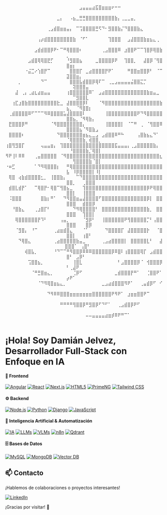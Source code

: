 <div align="center">

⠀⠀⠀⠀⠀⠀⠀⠀⠀⠀⠀⠀⠀⠀⠀⠀⠀⠀⠀⠀⠀⠀⠀⣠⣤⣤⣤⣴⣯⣿⣶⣶⣶⠖⠒⠒⠀⠀⠀⠀⠀⠀⠀⠀⠀⠀⠀⠀⠀⠀⠀⠀⠀⠀⠀⠀⠀⠀⠀⠀⠀⠀⠀⠀
    ⠀⠀⠀⠀⠀⠀⠀⠀⠀⠀⠀⠀⠀⠀⠀⠀⣀⡄⠀⠀⠠⣦⣀⣛⣛⣿⣿⣿⣿⣿⣿⣿⣿⣿⣷⡄⢀⣀⣀⣤⡀⠀⠀⠀⠀⠀⠀⠀⠀⠀⠀⠀⠀⠀⠀⠀⠀⠀⠀⠀
    ⠀⠀⠀⠀⠀⠀⠀⠀⠀⠀⠀⠀⠀⢀⣠⣾⣿⣶⣶⣤⡄⠀⠉⢩⣿⣿⣿⣿⣛⠫⠙⠂⣻⣿⣿⣷⡌⠙⣿⣿⣿⣷⣄⠀⠀⠀⠀⠀⠀⠀⠀⠀⠀⠀⠀⠀⠀⠀⠀⠀
    ⠀⠀⠀⠀⠀⠀⠀⠀⠀⠀⢠⡴⣾⣿⣿⣿⣿⣿⣿⣿⣿⣷⠀⠈⠋⠁⠀⠀⠀⠀⠀⠀⢹⣿⣿⣿⠀⠀⣠⣼⣿⣿⣿⣷⣶⣦⣄⢀⠀⠀⠀⠀⠀⠀⠀⠀⠀⠀⠀⠀
    ⠀⠀⠀⠀⠀⠀⠀⠀⠀⣠⣾⣾⣿⣿⡿⠟⠂⠉⠛⢿⣿⣿⣿⠆⠀⠀⠀⠀⠀⠀⢀⣠⣿⣿⣿⠿⠀⣰⣿⣿⠟⠉⠉⢹⣿⡿⢿⣿⣷⡀⠀⠀⠀⠀⠀⠀⠀⠀⠀⠀
    ⠀⠀⠀⠀⠀⠀⠀⣠⣾⣿⢿⢿⣿⣟⡋⠀⠀⠀⠀⠘⣻⣿⣿⣦⠀⠀⠀⠀⣀⣿⣿⣿⣿⡿⠟⠀⠀⢹⣿⣿⡀⠀⠀⣼⣿⡿⠈⢻⣿⣿⣶⡆⠀⠀⠀⠀⠀⠀⠀⠀
    ⠀⠀⠀⠀⠀⠀⠐⣬⣉⠔⢱⣿⡟⠉⠀⠀⠀⠀⠀⠀⣿⣿⣿⡏⠀⣀⣴⣿⣿⣿⣿⡟⠟⠁⠀⠀⠀⠀⠛⣿⣿⣶⣿⣿⡿⠃⠀⠈⠉⣽⣿⣿⣶⡄⠀⠀⠀⠀⠀⠀
    ⠀⠀⠀⠀⡀⠀⠀⠀⠀⠀⠀⠙⠉⠀⠀⠀⠀⠀⠀⠀⣿⣿⣿⣧⣾⣿⣿⡿⢿⠏⠉⠀⢀⣀⣠⣤⣤⣤⣤⣬⣿⣿⣍⡉⠀⠀⠀⠀⠀⠀⢽⣿⣿⣿⣤⠀⠀⠀      
    ⠀⠀⠀⣼⠀⢀⡄⢀⣴⣆⣴⣶⣤⣤⠀⠀⠀⠀⠀⢰⣿⣿⣿⣿⣿⣿⠿⠁⠀⣠⣴⣿⣿⣿⣿⣿⣿⣿⣿⣿⣿⣿⣿⣿⣷⣶⣤⣀⠀⠀⠀⠉⣻⣿⣿⣇⠀⠀⠀⠀
    ⠀⠀⢰⣏⣰⣿⣷⣿⣿⣿⣿⣿⣿⣿⣿⣿⣗⣀⠀⣼⣿⣿⣿⣿⡿⠇⠀⠀⠀⠈⠻⣿⣿⣿⣿⣿⣿⣿⣿⣿⣿⣿⣿⣿⣿⣿⣿⣿⣷⣦⡀⠀⠈⠻⣿⣿⡆⠀⠀⠀
    ⠀⢀⣾⣿⣿⣿⣿⠿⠋⠉⠉⠉⠻⠿⣿⣿⣿⣿⣥⣼⣿⣿⣿⣿⠇⠀⠀⠀⠀⠀⠀⢸⣿⣿⣿⣿⣿⣿⣿⣿⣿⠟⠙⠻⣿⣿⣿⣿⣿⣿⣿⣦⡀⠈⠻⢿⣷⡄⠀⠀
    ⠀⣟⣿⣿⣿⡿⠛⠀⠀⠀⠀⠀⠀⠀⠈⠻⣿⣿⣿⣿⣿⣿⣿⣿⡄⠀⠀⠀⠀⠀⠀⢸⣿⣿⣿⣿⡇⠀⠈⠉⠛⠀⢀⠀⠈⢻⣿⣿⠿⣿⣿⣿⣿⣦⠈⠻⣿⣷⣠⠀
    ⠀⣿⣿⣿⣿⠆⠀⠀⠀⠀⠀⠀⠀⠀⠀⠀⠙⣿⣿⣿⣿⣿⣿⣿⣶⣦⣄⣀⣠⠀⣠⣾⣿⣿⠿⠛⠓⠀⠀⠀⠀⢠⣿⣷⣦⣄⠙⠁⠀⠈⢿⣿⣿⣿⣷⡀⢾⣿⣿⡀
    ⢰⣿⢻⣻⣿⡏⠀⠀⠀⠀⠀⢤⣤⣤⣶⡄⠀⢹⣿⣿⣿⣿⣿⣿⣿⣿⣿⣿⣿⣿⣿⣿⣿⣿⣯⣤⣤⣤⡄⢀⣠⣿⣿⣿⣿⣿⣷⡄⠀⠀⠘⣿⣿⣿⣿⣷⡈⢿⣿⡇
    ⠻⠟⢸⠇⠿⠿⠀⠀⠀⢀⣤⣿⣿⣿⣿⣿⠀⠈⠻⣿⣿⣿⣿⣿⣿⣿⣿⣿⣿⣿⣿⣿⣿⣿⣿⣿⣿⣿⣿⣿⣿⣿⣿⣿⣿⣿⣿⣿⣆⠀⠀⢻⣿⣿⣿⣿⣷⠈⣿⡇
    ⠐⠶⣋⠀⠀⠀⠀⠀⠀⠁⠙⠻⢿⣿⣿⣿⡆⠀⠀⠛⢿⣿⣿⣿⣿⣿⣿⣿⣿⣿⣿⣿⣿⣿⣿⣿⣿⣿⣿⣿⣿⣿⣿⣿⣿⣿⣿⣿⣿⣧⠀⠸⡿⣿⣿⣿⣿⡇⠸⡇
    ⠀⢿⣿⠀⢴⣷⣾⣿⣿⣿⣿⣂⡀⠀⢸⣿⣿⣷⡄⠀⠀⠀⠉⠙⣿⣿⣿⣿⣿⣿⣿⣿⣿⣿⣿⣿⣿⣿⣿⣿⣿⣿⣿⣿⣿⣿⣿⣿⣿⣿⣿⡀⠀⠀⢀⣿⣿⣿⠀⠀
    ⠀⣾⣿⣇⣾⡟⠁⠀⠀⠉⢿⣿⡟⠂⢿⣿⠉⢻⣿⣦⣀⠀⠀⠀⢹⣿⣿⣿⣿⣿⣿⣿⣿⣿⣿⣿⣿⣿⣿⣿⣿⣿⣿⣿⡿⠟⢿⣿⣿⣿⣿⡇⠀⠀⢸⣿⣿⣿⠀⠀
    ⠀⠨⣿⣿⣿⠀⠀⠀⠀⠀⠀⣿⣷⡆⠛⠁⠀⠀⠙⠻⣿⣿⣶⣤⣼⣿⣿⣿⣿⠋⣿⣿⣿⣿⣿⣿⣿⣿⣿⣿⣿⣿⣿⣿⡿⡇⠀⣿⣿⣿⣿⣿⠀⠀⣾⣿⣿⡿⠀⠀                                              
    ⠀⠀⠘⣿⣷⣄⠀⠀⠀⢀⣰⣿⡏⠃⠀⠀⠀⠀⠀⠀⠀⠙⠻⢿⣿⣿⣿⣿⠃⠀⣿⣿⣿⣿⣿⣿⣿⣿⣿⣿⣿⣿⣿⣿⣷⡀⠀⣿⣿⣿⣿⣿⠀⠀⢹⣿⣿⡇⠀⠀
    ⠀⠀⠀⢿⣿⣿⣿⣿⣿⣿⡟⠹⠃⠀⠀⠀⠀⢠⣤⡀⠀⠀⠀⠀⠈⣻⡿⠃⠀⠀⢸⣿⣿⣿⣿⣿⣿⠟⢻⣿⣿⣿⣿⣿⡉⠃⢠⣿⣿⣿⣿⣿⠀⠀⠀⣿⡿⠀⠀⠀
    ⠀⠀⠀⠈⣻⣿⡄⠀⠘⠉⠀⠀⠀⠀⠀⢀⣴⣶⣾⣿⣄⠀⠀⠀⠈⠁⠀⠀⠀⠀⠀⠙⣿⣿⣿⣿⡏⠀⣼⣿⣿⣿⣿⣿⡗⠀⠀⠈⣿⣿⣿⡇⠀⠀⢰⣿⠃⠀⠀⠀
    ⠀⠀⠀⠀⠙⢿⣿⣄⠀⠀⠀⠀⠀⠀⠀⢀⣴⣿⣿⣿⣿⣿⣷⣤⣀⠀⠀⠀⠀⠀⢀⣠⣴⣿⣿⣿⣿⡇⠀⣿⣿⣿⣿⣿⣇⠃⠀⠀⣼⣿⣿⣿⠁⠀⢠⣿⠃⠀⠀⠀⠀
    ⠀⠀⠀⠀⠀⠀⢾⣿⣧⡀⠀⠀⠀⠀⠀⠘⠙⠉⠉⠛⠻⣿⣿⡿⠿⠿⠿⣿⣿⣿⣿⣿⣿⡿⠿⣿⠇⢰⣿⣿⣿⣿⢿⡏⠀⣠⣾⣿⣿⣿⠃⠀⣠⡿⠃⠀⠀⠀⠀⠀
    ⠀⠀⠀⠀⠀⠀⠀⢩⣿⣿⣦⡀⠀⠀⠀⠀⠀⠀⠀⠀⠀⢸⣿⣇⠀⠀⠀⠀⠀⠀⠀⠀⠀⠀⠀⠃⣠⣿⣿⣿⣿⡿⠈⠀⢺⣿⣿⣿⡿⠃⢀⣼⠟⠀⠀⠀⠀⠀⠀⠀
    ⠀⠀⠀⠀⠀⠀⠀⠀⠈⠛⣛⣿⣶⣄⡀⠀⠀⠀⠀⠀⠀⢈⡿⠋⠀⠀⠀⠀⠀⠀⠀⠀⠀⠀⣀⣾⣿⣿⣿⡟⠛⠁⠀⠀⢈⣿⣿⠟⠁⡴⠟⠁⠀⠀⠀⠀⠀⠀⠀⠀
    ⠀⠀⠀⠀⠀⠀⠀⠀⠀⠀⠈⠙⠻⢿⣿⣶⣦⣄⡀⠀⠀⠀⠀⠀⠀⠀⠀⠀⠀⠀⣀⣠⣴⣾⣿⣿⣿⠻⠟⠁⠀⠀⢀⣤⣾⡿⠋⠀⠊⠀⠀⠀⠀⠀⠀⠀⠀⠀⠀⠀
    ⠀⠀⠀⠀⠀⠀⠀⠀⠀⠀⠀⠀⠀⠙⠻⠿⠿⣿⣿⣿⣶⣶⣶⣶⣶⣶⣶⣿⣿⣿⣿⣿⣿⠟⠻⠟⠁⠀⣰⣶⣶⣿⣿⠟⠉⠀⠀⠀⠀⠀⠀⠀⠀⠀⠀⠀⠀⠀⠀⠀
    ⠀⠀⠀⠀⠀⠀⠀⠀⠀⠀⠀⠀⠀⠀⠀⠀⠀⠛⠛⠛⠛⢻⣿⣿⡿⠛⣻⣿⡿⠋⠙⠋⠁⠀⠀⢀⣠⣾⣿⡿⠟⠋⠀⠀⠀⠀⠀⠀⠀⠀⠀⠀⠀⠀⠀⠀⠀⠀⠀⠀
    ⠀⠀⠀⠀⠀⠀⠀⠀⠀⠀⠀⠀⠀⠀⠀⠀⠀⠀⠀⠀⠀⠀⠀⠀⠀⠤⠤⣤⣤⣤⣤⣴⣶⡾⠿⠟⠛⠉⠁⠀⠀⠀⠀⠀⠀⠀⠀⠀⠀⠀⠀⠀⠀⠀⠀⠀⠀⠀⠀⠀

</div>

# ¡Hola! Soy Damián Jelvez, Desarrollador Full-Stack con Enfoque en IA



#### 🎨 Frontend
[![Angular](https://img.shields.io/badge/Angular-DD0031?style=for-the-badge&logo=angular&logoColor=white)](https://angular.io/)
[![React](https://img.shields.io/badge/React-20232A?style=for-the-badge&logo=react&logoColor=61DAFB)](https://reactjs.org/)
[![Next.js](https://img.shields.io/badge/Next.js-000000?style=for-the-badge&logo=next.js&logoColor=white)](https://nextjs.org/)
[![HTML5](https://img.shields.io/badge/HTML5-E34F26?style=for-the-badge&logo=html5&logoColor=white)](https://developer.mozilla.org/en-US/docs/Web/HTML)
[![PrimeNG](https://img.shields.io/badge/PrimeNG-FF6B35?style=for-the-badge&logo=primeng&logoColor=white)](https://primeng.org/)
[![Tailwind CSS](https://img.shields.io/badge/Tailwind_CSS-38B2AC?style=for-the-badge&logo=tailwind-css&logoColor=white)](https://tailwindcss.com/)

#### ⚙️ Backend
[![Node.js](https://img.shields.io/badge/Node.js-43853D?style=for-the-badge&logo=node.js&logoColor=white)](https://nodejs.org/)
[![Python](https://img.shields.io/badge/Python-3776AB?style=for-the-badge&logo=python&logoColor=white)](https://www.python.org/)
[![Django](https://img.shields.io/badge/Django-092E20?style=for-the-badge&logo=django&logoColor=white)](https://www.djangoproject.com/)
[![JavaScript](https://img.shields.io/badge/JavaScript-F7DF1E?style=for-the-badge&logo=javascript&logoColor=black)](https://developer.mozilla.org/en-US/docs/Web/JavaScript)

#### 🤖 Inteligencia Artificial & Automatización
[![IA](https://img.shields.io/badge/IA-FF6B35?style=for-the-badge&logo=robot&logoColor=white)](https://en.wikipedia.org/wiki/Artificial_intelligence)
[![LLMs](https://img.shields.io/badge/LLMs-FF6B35?style=for-the-badge&logo=huggingface&logoColor=white)](https://huggingface.co/)
[![VLMs](https://img.shields.io/badge/VLMs-FF6B35?style=for-the-badge&logo=huggingface&logoColor=white)](https://huggingface.co/models?pipeline_tag=vision-language-model)
[![n8n](https://img.shields.io/badge/n8n-FF6B35?style=for-the-badge&logo=n8n&logoColor=white)](https://n8n.io/)
[![Qdrant](https://img.shields.io/badge/Qdrant-FF6B35?style=for-the-badge&logo=qdrant&logoColor=white)](https://qdrant.tech/)

#### 🗄️ Bases de Datos
[![MySQL](https://img.shields.io/badge/MySQL-00000F?style=for-the-badge&logo=mysql&logoColor=white)](https://www.mysql.com/)
[![MongoDB](https://img.shields.io/badge/MongoDB-4EA94B?style=for-the-badge&logo=mongodb&logoColor=white)](https://www.mongodb.com/)
[![Vector DB](https://img.shields.io/badge/Vector_DB-FF6B35?style=for-the-badge&logo=vector&logoColor=white)](https://qdrant.tech/)

## 📫 Contacto
¡Hablemos de colaboraciones o proyectos interesantes!

[![LinkedIn](https://img.shields.io/badge/LinkedIn-0077B5?style=for-the-badge&logo=linkedin&logoColor=white)](https://www.linkedin.com/in/damian-alexander-jelvez-soto-814050266/)

¡Gracias por visitar! 🚀 

